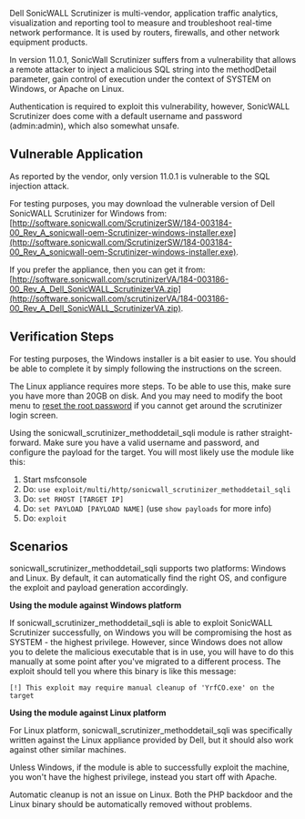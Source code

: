 Dell SonicWALL Scrutinizer is multi-vendor, application traffic analytics, visualization and
reporting tool to measure and troubleshoot real-time network performance. It is used by routers,
firewalls, and other network equipment products.

In version 11.0.1, SonicWall Scrutinizer suffers from a vulnerability that allows a remote
attacker to inject a malicious SQL string into the methodDetail parameter, gain control of
execution under the context of SYSTEM on Windows, or Apache on Linux.

Authentication is required to exploit this vulnerability, however, SonicWALL Scrutinizer does
come with a default username and password (admin:admin), which also somewhat unsafe.

## Vulnerable Application

As reported by the vendor, only version 11.0.1 is vulnerable to the SQL injection attack.

For testing purposes, you may download the vulnerable version of Dell SonicWALL Scrutinizer for Windows from:
[http://software.sonicwall.com/ScrutinizerSW/184-003184-00_Rev_A_sonicwall-oem-Scrutinizer-windows-installer.exe](http://software.sonicwall.com/ScrutinizerSW/184-003184-00_Rev_A_sonicwall-oem-Scrutinizer-windows-installer.exe).

If you prefer the appliance, then you can get it from: [http://software.sonicwall.com/scrutinizerVA/184-003186-00_Rev_A_Dell_SonicWALL_ScrutinizerVA.zip](http://software.sonicwall.com/scrutinizerVA/184-003186-00_Rev_A_Dell_SonicWALL_ScrutinizerVA.zip).

## Verification Steps

For testing purposes, the Windows installer is a bit easier to use. You should be able to complete
it by simply following the instructions on the screen.

The Linux appliance requires more steps. To be able to use this, make sure you have more than 20GB
on disk. And you may need to modify the boot menu to [reset the root password](https://wiki.centos.org/TipsAndTricks/ResetRootPassword) if you cannot get around the scrutinizer login screen.

Using the sonicwall_scrutinizer_methoddetail_sqli module is rather straight-forward. Make sure
you have a valid username and password, and configure the payload for the target. You will most
likely use the module like this:

1. Start msfconsole
2. Do: ```use exploit/multi/http/sonicwall_scrutinizer_methoddetail_sqli ```
3. Do: ```set RHOST [TARGET IP]```
5. Do: ```set PAYLOAD [PAYLOAD NAME]``` (use ```show payloads``` for more info)
6. Do: ```exploit```

## Scenarios

sonicwall_scrutinizer_methoddetail_sqli supports two platforms: Windows and Linux. By default,
it can automatically find the right OS, and configure the exploit and payload generation
accordingly.

**Using the module against Windows platform**

If sonicwall_scrutinizer_methoddetail_sqli is able to exploit SonicWALL Scrutinizer successfully,
on Windows you will be compromising the host as SYSTEM - the highest privilege. However, since
Windows does not allow you to delete the malicious executable that is in use, you will have to
do this manually at some point after you've migrated to a different process. The exploit should
tell you where this binary is like this message:

```
[!] This exploit may require manual cleanup of 'YrfCO.exe' on the target
```

**Using the module against Linux platform**

For Linux platform, sonicwall_scrutinizer_methoddetail_sqli was specifically written against
the Linux appliance provided by Dell, but it should also work against other similar machines.

Unless Windows, if the module is able to successfully exploit the machine, you won't have the
highest privilege, instead you start off with Apache.

Automatic cleanup is not an issue on Linux. Both the PHP backdoor and the Linux binary
should be automatically removed without problems.

